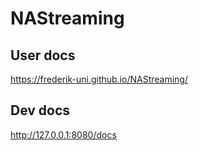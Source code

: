 # NAStreaming

## User docs
https://frederik-uni.github.io/NAStreaming/

## Dev docs
http://127.0.0.1:8080/docs
